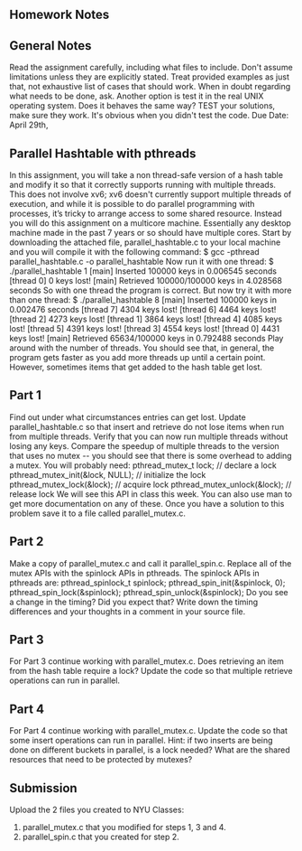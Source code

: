 
## Homework Notes

## General Notes
Read the assignment carefully, including what files to include.
Don't assume limitations unless they are explicitly stated.
Treat provided examples as just that, not exhaustive list of cases that should work.
When in doubt regarding what needs to be done, ask. Another option is test it in the real
UNIX operating system. Does it behaves the same way?
TEST your solutions, make sure they work. It's obvious when you didn't test the code.
Due Date: April 29th,

## Parallel Hashtable with pthreads
In this assignment, you will take a non thread-safe version of a hash table and modify it so that it
correctly supports running with multiple threads. This does not involve xv6; xv6 doesn't currently
support multiple threads of execution, and while it is possible to do parallel programming with
processes, it’s tricky to arrange access to some shared resource. Instead you will do this
assignment on a multicore machine. Essentially any desktop machine made in the past 7 years or
so should have multiple cores.
Start by downloading the attached file, parallel_hashtable.c to your local machine and
you will compile it with the following command:
$ gcc -pthread parallel_hashtable.c -o parallel_hashtable
Now run it with one thread:
$ ./parallel_hashtable 1
[main] Inserted 100000 keys in 0.006545 seconds
[thread 0] 0 keys lost!
[main] Retrieved 100000/100000 keys in 4.028568 seconds
So with one thread the program is correct. But now try it with more than one thread:
$ ./parallel_hashtable 8
[main] Inserted 100000 keys in 0.002476 seconds
[thread 7] 4304 keys lost!
[thread 6] 4464 keys lost!
[thread 2] 4273 keys lost!
[thread 1] 3864 keys lost!
[thread 4] 4085 keys lost!
[thread 5] 4391 keys lost!
[thread 3] 4554 keys lost!
[thread 0] 4431 keys lost!
[main] Retrieved 65634/100000 keys in 0.792488 seconds
Play around with the number of threads. You should see that, in general, the program gets faster
as you add more threads up until a certain point. However, sometimes items that get added to the
hash table get lost.

## Part 1
Find out under what circumstances entries can get lost. Update parallel_hashtable.c so
that insert and retrieve do not lose items when run from multiple threads. Verify that you
can now run multiple threads without losing any keys. Compare the speedup of multiple threads
to the version that uses no mutex -- you should see that there is some overhead to adding a
mutex.
You will probably need:
pthread_mutex_t lock; // declare a lock
pthread_mutex_init(&lock, NULL); // initialize the lock
pthread_mutex_lock(&lock); // acquire lock
pthread_mutex_unlock(&lock); // release lock
We will see this API in class this week. You can also use man to get more documentation on any
of these.
Once you have a solution to this problem save it to a file called parallel_mutex.c.

## Part 2
Make a copy of parallel_mutex.c and call it parallel_spin.c. Replace all of the mutex
APIs with the spinlock APIs in pthreads. The spinlock APIs in pthreads are:
pthread_spinlock_t spinlock;
pthread_spin_init(&spinlock, 0);
pthread_spin_lock(&spinlock);
pthread_spin_unlock(&spinlock);
Do you see a change in the timing? Did you expect that? Write down the timing differences and
your thoughts in a comment in your source file.

## Part 3
For Part 3 continue working with parallel_mutex.c. Does retrieving an item from the hash
table require a lock? Update the code so that multiple retrieve operations can run in parallel.

## Part 4
For Part 4 continue working with parallel_mutex.c. Update the code so that some insert
operations can run in parallel.
Hint: if two inserts are being done on different buckets in parallel, is a lock needed? What are
the shared resources that need to be protected by mutexes?

## Submission
Upload the 2 files you created to NYU Classes:
1. parallel_mutex.c that you modified for steps 1, 3 and 4.
2. parallel_spin.c that you created for step 2.
